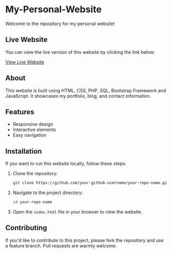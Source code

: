 # My-Personal-Website

Welcome to the repository for my personal website!

## Live Website

You can view the live version of this website by clicking the link below:

[View Live Website]( https://sirbarson.github.io/My-Personal-Website/)

## About

This website is built using HTML, CSS, PHP, SQL, Bootstrap Framework and JavaScript. It showcases my portfolio, blog, and contact information.

## Features

- Responsive design
- Interactive elements
- Easy navigation

## Installation

If you want to run this website locally, follow these steps:

1. Clone the repository:
    ```sh
    git clone https://github.com/your-github-username/your-repo-name.git
    ```

2. Navigate to the project directory:
    ```sh
    cd your-repo-name
    ```

3. Open the `index.html` file in your browser to view the website.

## Contributing

If you'd like to contribute to this project, please fork the repository and use a feature branch. Pull requests are warmly welcome.




